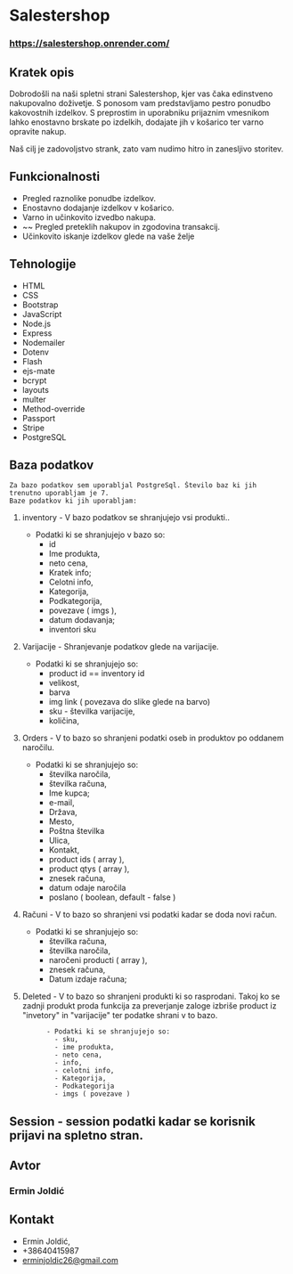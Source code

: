 # Salestershop

### https://salestershop.onrender.com/

## Kratek opis

Dobrodošli na naši spletni strani Salestershop, kjer vas čaka edinstveno nakupovalno doživetje. S ponosom vam predstavljamo pestro ponudbo kakovostnih izdelkov. 
S preprostim in uporabniku prijaznim vmesnikom lahko enostavno brskate po izdelkih, dodajate jih v košarico ter varno opravite nakup. 

Naš cilj je zadovoljstvo strank, zato vam nudimo hitro in zanesljivo storitev.

## Funkcionalnosti

- Pregled raznolike ponudbe izdelkov.
- Enostavno dodajanje izdelkov v košarico.
- Varno in učinkovito izvedbo nakupa.
- ~~ Pregled preteklih nakupov in zgodovina transakcij.
- Učinkovito iskanje izdelkov glede na vaše želje


## Tehnologije

* HTML
* CSS
* Bootstrap   
* JavaScript 
* Node.js
* Express 
* Nodemailer 
* Dotenv 
* Flash
* ejs-mate
* bcrypt
* layouts
* multer
* Method-override 
* Passport
* Stripe
* PostgreSQL
    

## Baza podatkov

    Za bazo podatkov sem uporabljal PostgreSql. Število baz ki jih trenutno uporabljam je 7.
    Baze podatkov ki jih uporabljam:

1. inventory - V bazo podatkov se shranjujejo vsi produkti..
   - Podatki ki se shranjujejo v bazo so:
     - id
     - Ime produkta,
     - neto cena,
     - Kratek info;
     - Celotni info,
     - Kategorija,
     - Podkategorija,
     - povezave ( imgs ),
     - datum dodavanja;
     - inventori sku

2. Varijacije - Shranjevanje podatkov glede na varijacije.
   - Podatki ki se shranjujejo so:
     - product id == inventory id
     - velikost,
     - barva
     - img link ( povezava do slike glede na barvo)
     - sku - številka  varijacije,
     - količina,
                 
3. Orders - V to bazo so shranjeni podatki oseb in produktov po oddanem naročilu.
   - Podatki ki se shranjujejo so:
     - številka naročila,
     - številka računa,
     - Ime kupca;
     - e-mail,
     - Država,
     - Mesto,
     - Poštna številka
     - Ulica,
     - Kontakt,
     - product ids ( array ),
     - product qtys ( array ),
     - znesek računa,
     - datum odaje naročila
     - poslano ( boolean, default - false )

4. Računi - V to bazo so shranjeni vsi podatki kadar se doda novi račun.
   - Podatki ki se shranjujejo so:
     - številka računa,
     - številka naročila,
     - naročeni producti ( array ),
     - znesek računa,
     - Datum izdaje računa;

5. Deleted - V to bazo so shranjeni produkti ki so rasprodani. Takoj ko se zadnji produkt proda funkcija za preverjanje zaloge
                izbriše product iz "invetory" in "varijacije" ter podatke shrani v to bazo.
   
             - Podatki ki se shranjujejo so:
               - sku,
               - ime produkta,
               - neto cena,
               - info,
               - celotni info,
               - Kategorija,
               - Podkategorija
               - imgs ( povezave )
                        

## Session - session podatki kadar se korisnik prijavi na spletno stran.


## Avtor
  ### Ermin Joldić


## Kontakt
  * Ermin Joldić,
  * +38640415987
  * erminjoldic26@gmail.com




     

